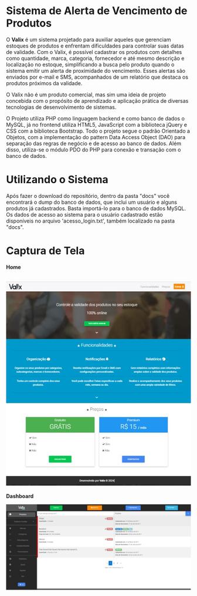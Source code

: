<h1>Sistema de Alerta de Vencimento de Produtos</h1>
<p>O <b>Valix</b> é um sistema projetado para auxiliar aqueles que gerenciam estoques de produtos e enfrentam dificuldades para controlar suas datas de validade. Com o Valix, é possível cadastrar os produtos com detalhes como quantidade, marca, categoria, fornecedor e até mesmo descrição e localização no estoque, simplificando a busca pelo produto quando o sistema emitir um alerta de proximidade do vencimento. Esses alertas são enviados por e-mail e SMS, acompanhados de um relatório que destaca os produtos próximos da validade.</p>
<p>O Valix não é um produto comercial, mas sim uma ideia de projeto concebida com o propósito de aprendizado e aplicação prática de diversas tecnologias de desenvolvimento de sistemas. </p><p>O Projeto utiliza PHP como linguagem backend e como banco de dados o MySQL, já no frontend utiliza HTML5, JavaScript com a biblioteca jQuery e CSS com a biblioteca Bootstrap. Todo o projeto segue o padrão Orientado a Objetos, com a implementação do pattern Data Access Object (DAO) para separação das regras de negócio e de acesso ao banco de dados. Além disso, utiliza-se o módulo PDO do PHP para conexão e transação com o banco de dados.</p>

<h1>Utilizando o Sistema</h1>
<p>Após fazer o download do repositório, dentro da pasta "docs" você encontrará o dump do banco de dados, que inclui um usuário e alguns produtos já cadastrados. Basta importá-lo para o banco de dados MySQL. Os dados de acesso ao sistema para o usuário cadastrado estão disponíveis no arquivo 'acesso_login.txt', também localizado na pasta "docs".</p>

<h1>Captura de Tela</h1>
<strong>Home</strong>
<br><br>

![print/tela_principal.jpg](print/tela_principal.jpg)
<br><br>
<strong>Dashboard</strong>
<br>

![print/tela_principal_interna.jpg](print/tela_principal_interna.jpg)
